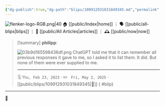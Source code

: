 ```yaml
---
{"dg-publish":true,"dg-path":"blips/109912931031849345.md","permalink":"/blips/109912931031849345/","title":"philipp on mastodon @ 2023-02-23"}
---
```



<div class="transclusion internal-embed is-loaded"><div class="markdown-embed">




![flenker-logo-RGB.png|40](/img/user/attachments/flenker-logo-RGB.png)
🏠 [[public/Index\|home]]  ⋮ 🗣️ [[public/all-blips\|blips]] ⋮  📝 [[public/All Articles\|articles]]  ⋮ 🕰️ [[public/now\|now]]


</div></div>


> [!summary] **philipp**:
>
> ![03b9d165598436df.png](/img/user/attachments/03b9d165598436df.png)
> ChatGPT told me that it can remember all previous responses it gave to me, so I asked it to list them. It did. But none of them were ever supplied to me.
> - - -
>
> 🗓️ <code>Thu, Feb 23, 2023</code>  · ✏️ <code> Fri, May 2, 2025</code>  · [[public/blips/109912931031849345\|🔗]]
{ #blip}


- - -

 👾
